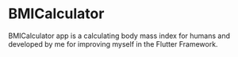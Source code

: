 # BMICalculator

BMICalculator app is a calculating body mass index for humans and developed by me for improving myself in the Flutter Framework.



